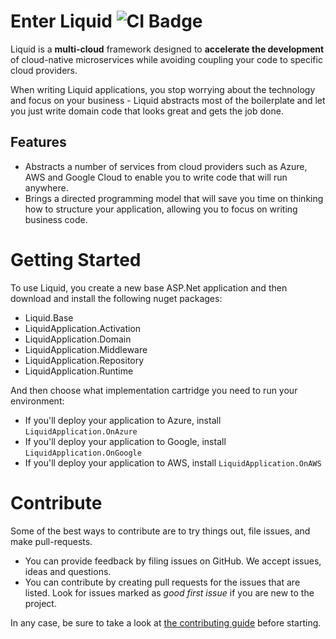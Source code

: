 # Enter Liquid ![CI Badge](https://github.com/Avanade/Liquid-Application-Framework/workflows/CI/badge.svg)
Liquid is a **multi-cloud** framework designed to **accelerate the development** of cloud-native microservices while avoiding coupling your code to specific cloud providers. 

When writing Liquid applications, you stop worrying about the technology and focus on your business - Liquid abstracts most of the boilerplate and let you just write domain code that looks great and gets the job done.

## Features

- Abstracts a number of services from cloud providers such as Azure, AWS and Google Cloud to enable you to write code that will run anywhere.
- Brings a directed programming model that will save you time on thinking how to structure your application, allowing you to focus on writing business code.

# Getting Started

To use Liquid, you create a new base ASP.Net application and then download and install the following nuget packages:

- Liquid.Base
- LiquidApplication.Activation
- LiquidApplication.Domain
- LiquidApplication.Middleware
- LiquidApplication.Repository
- LiquidApplication.Runtime

And then choose what implementation cartridge you need to run your environment:

- If you'll deploy your application to Azure, install `LiquidApplication.OnAzure`
- If you'll deploy your application to Google, install `LiquidApplication.OnGoogle`
- If you'll deploy your application to AWS, install `LiquidApplication.OnAWS`

# Contribute
Some of the best ways to contribute are to try things out, file issues, and make pull-requests.

- You can provide feedback by filing issues on GitHub. We accept issues, ideas and questions. 
- You can contribute by creating pull requests for the issues that are listed. Look for issues marked as _good first issue_ if you are new to the project.

In any case, be sure to take a look at [the contributing guide](CONTRIBUTING.md) before starting.
